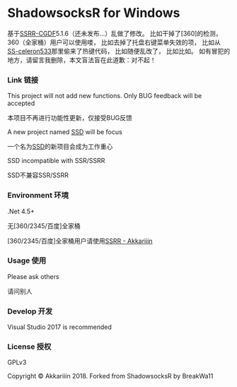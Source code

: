 ShadowsocksR for Windows
=======================

基于[SSRR-CGDF](https://github.com/CGDF-Github/SSRR-Windows)5.1.6（还未发布...）乱做了修改。
比如干掉了[360]的检测，360（全家桶）用户可以使用喽，
比如去掉了托盘右键菜单失效的项，
比如从[SS-celeron533](https://github.com/shadowsocks/shadowsocks-windows)那里偷来了热键代码，
比如随便乱改了，
比如比如。
如有冒犯的地方，请留言我删除，本文盲法盲在此道歉：对不起！

### Link 链接

This project will not add new functions. Only BUG feedback will be accepted

本项目不再进行功能性更新，仅接受BUG反馈

A new project named [SSD](https://github.com/CGDF-Github/SSD-Windows) will be focus

一个名为[SSD](https://github.com/CGDF-Github/SSD-Windows)的新项目会成为工作重心

SSD incompatible with SSR/SSRR

SSD不兼容SSR/SSRR

### Environment 环境

.Net 4.5+

无\[360/2345/百度\]全家桶

\[360/2345/百度\]全家桶用户请使用[SSRR - Akkariiin](https://github.com/shadowsocksrr/shadowsocksr-csharp)

### Usage 使用

Please ask others

请问别人

### Develop 开发

Visual Studio 2017 is recommended

### License 授权

GPLv3

Copyright © Akkariiin 2018. Forked from ShadowsocksR by BreakWa11
